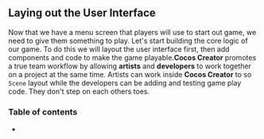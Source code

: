 ## Laying out the User Interface
Now that we have a menu screen that players will use to start out game, we need to give them something to play. Let's start building the core logic of our game. To do this we will layout the user interface first, then add components and code to make the game playable.__Cocos Creator__ promotes a true team workflow by allowing __artists__ and __developers__ to work together on a project at the same time. Artists can work inside __Cocos Creator__ to so `Scene` layout while the developers can be adding and testing game play code. They don't step on each others toes.

### Table of contents
- []()

